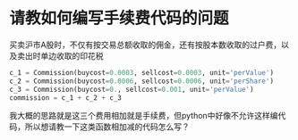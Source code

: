 # 请教如何编写手续费代码的问题

买卖沪市A股时，不仅有按交易总额收取的佣金，还有按股本数收取的过户费，以及卖出时单边收取的印花税


```python
c_1 = Commission(buycost=0.0003, sellcost=0.0003, unit='perValue') 
c_2 = Commission(buycost=0.0006, sellcost=0.0006, unit='perShare') 
c_3 = Commission(buycost=0., sellcost=0.001, unit='perValue') 
commission = c_1 + c_2 + c_3
```
我大概的思路就是这三个费用相加就是手续费，但python中好像不允许这样编代码，所以想请教一下这类函数相加减的代码怎么写？